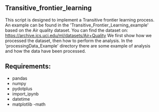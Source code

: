 
## Transitive_frontier_learning

This script is designed to implement a Transitive frontier learning process. An example can be found in the 
'Transitive_Frontier_Learning_example' based on the Air quality dataset. You can find the dataset on: https://archive.ics.uci.edu/ml/datasets/Air+Quality
We first show how we processed the dataset, then how to perform the analysis.
In the 'processingData_Example' directory there are some example of analysis and how the data have been processed.


## Requirements:
- pandas 
- numpy 
- pydotplus 
- import_ipynb
- datetime 
- matplotlib
-math
